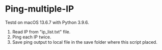 # Ping-multiple-IP
Testd on macOS 13.6.7 with Python 3.9.6.


1. Read IP from "ip_list.txt" file.
2. Ping each IP twice.
3. Save ping output to local file in the save folder where this script placed.
